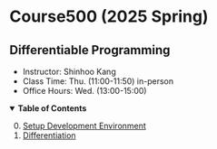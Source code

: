 # Course500 (2025 Spring)
## Differentiable Programming

* Instructor: Shinhoo Kang 
* Class Time: Thu. (11:00-11:50) in-person 
* Office Hours: Wed. (13:00-15:00)

<details open>
  <summary>  <b>Table of Contents</b> </summary>
  <ol start="0.">
    <li> <a href="./00-Environment/">Setup Development Environment</a> </li>
    <li> <a href="./01-Differentiation/">Differentiation</a> </li>
  </ol>
</details>

